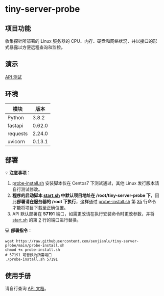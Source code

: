 # tiny-server-probe

## 项目功能
收集探针所部署的 Linux 服务器的 CPU、内存、硬盘和网络狀況，并以接口的形式暴露以方便远程查询和监控。  

## 演示
[API 测试](https://ceshiku.cn/tiny-server-probe/docs)  

## 环境
| 模块 | 版本 |
| -----| ---- |  
|Python|3.8.2|  
|fastapi|0.62.0|  
|requests|2.24.0|  
|uvicorn|0.13.1|

## 部署
💡 **注意事项**：  
1. [probe-install.sh](https://github.com/senjianlu/tiny-server-probe/blob/main/probe-install.sh) 安装脚本仅在 Centos7 下测试通过，其他 Linux 发行版本请自行测试修改。  
2. **程序的启动脚本 [start.sh](https://github.com/senjianlu/tiny-server-probe/blob/main/start.sh) 中默认项目地址在 /root/tiny-server-probe 下**，因此**部署请在服务器的 /root 下执行**，这样通过 [probe-install.sh](https://github.com/senjianlu/tiny-server-probe/blob/main/probe-install.sh) 第 [35](https://github.com/senjianlu/tiny-server-probe/blob/main/probe-install.sh#L35) 行命令才能将项目下载至正确位置。  
3. API 默认部署在 **57191** 端口，如需更改请在执行安装命令时更改参数，并将 [start.sh](https://github.com/senjianlu/tiny-server-probe/blob/main/start.sh) 的第 [2](https://github.com/senjianlu/tiny-server-probe/blob/main/start.sh#2) 行的端口进行替换。  

💻 **部署指令**：
```shell
wget https://raw.githubusercontent.com/senjianlu/tiny-server-probe/main/probe-install.sh  
chmod +x probe-install.sh
# 57191 可替换为所需端口
./probe-install.sh 57191
```  

## 使用手册
请自行查询 [API 文档](https://ceshiku.cn/tiny-server-probe/docs)。